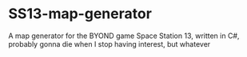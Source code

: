 # SS13-map-generator
A map generator for the BYOND game Space Station 13, written in C#, probably gonna die when I stop having interest, but whatever
